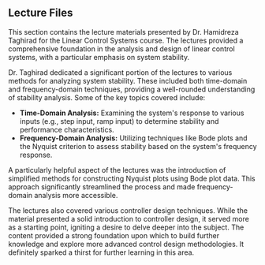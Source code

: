 ## Lecture Files

This section contains the lecture materials presented by Dr. Hamidreza Taghirad for the Linear Control Systems course. The lectures provided a comprehensive foundation in the analysis and design of linear control systems, with a particular emphasis on system stability.

Dr. Taghirad dedicated a significant portion of the lectures to various methods for analyzing system stability. These included both time-domain and frequency-domain techniques, providing a well-rounded understanding of stability analysis. Some of the key topics covered include:

*   **Time-Domain Analysis:** Examining the system's response to various inputs (e.g., step input, ramp input) to determine stability and performance characteristics.
*   **Frequency-Domain Analysis:** Utilizing techniques like Bode plots and the Nyquist criterion to assess stability based on the system's frequency response.

A particularly helpful aspect of the lectures was the introduction of simplified methods for constructing Nyquist plots using Bode plot data. This approach significantly streamlined the process and made frequency-domain analysis more accessible.

The lectures also covered various controller design techniques. While the material presented a solid introduction to controller design, it served more as a starting point, igniting a desire to delve deeper into the subject. The content provided a strong foundation upon which to build further knowledge and explore more advanced control design methodologies. It definitely sparked a thirst for further learning in this area.

